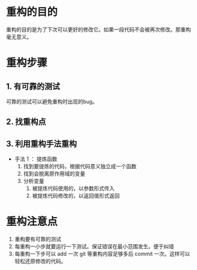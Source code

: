 # 重构的目的
重构的目的是为了下次可以更好的修改它。如果一段代码不会被再次修改。那重构毫无意义。
# 重构步骤
## 1. 有可靠的测试
可靠的测试可以避免重构时出现的bug。
## 2. 找重构点
## 3. 利用重构手法重构
- 手法 1 ： 提炼函数 
  1. 找到要提炼的代码，根据代码意义独立成一个函数
  2. 找到会脱离原作用域的变量
  3. 分析变量
     1. 被提炼代码使用的，以参数形式传入
     2. 被提炼代码修改的，以返回值形式返回
# 重构注意点
1. 重构要有可靠的测试
2. 每重构一小步就要运行一下测试。保证错误在最小范围发生。便于纠错
3. 每重构一下步可以 add 一次 git 等重构内容足够多后 commit 一次。这样可以轻松还原修改的代码。